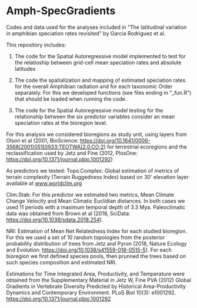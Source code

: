 # Amph-SpecGradients
Codes and data used for the analyses included in "The latitudinal variation in amphibian speciation rates revisited"  by Garcia Rodriguez et al.

This repository includes:
1. The code for the Spatial Autoregressive model implemented to test for the relatioship between grid-cell mean speciation rates and absolute latitudes
   
2. The code the spatialization and mapping of estimated speciation rates for the overall Amphibian radiation and for each taxonomic Order separately. For this we developed functions (see files ending in "_fun.R") that should be loaded when running the code.
   
4. The code for the Spatial Autoregressive model testing for the relationship between the six predictor variables consider an mean speciation rates at the bioregion level.

For this analysis we considered bioregions as study unit, using layers from Olson et al (2001, BioScience: https://doi.org/10.1641/0006-3568(2001)051[0933:TEOTWA]2.0.CO;2) for terrestrial ecoregions and the        reclassification used by Jetz and Fine (2012, PlosOne: https://doi.org/10.1371/journal.pbio.1001292)

As predictors we tested:
   Topo.Complex: Global estimation of metrics of terrain complexity (Terrain Ruggedness Index) based on 30' elevation layer available at www.worldclim.org
   
   Clim.Stab: For this predictor we estimated two metrics, Mean Climate Change Velocity and Mean Climatic Euclidian distances. In both cases we used 11 periods with
   a maximum temporal depth of 3.3 Mya. Paleoclimatic data was obtained from Brown et al (2018, SciData: https://doi.org/10.1038/sdata.2018.254).
   
   NRI: Estimation of Mean Net Relatedness Index for each studied bioregion. For this we used a set of 10 random topologies from the posterior probability 
   distribution of trees from Jetz and Pyron (2018, Nature Ecology and Evolution: https://doi.org/10.1038/s41559-018-0515-5). For each bioregion we first defined species pools, then prunned the trees 
   based on such species composition and estimated NRI.
   
   Estimations for Time Integrated Area, Productivity, and Temperature were obtained from the Supplementary Material in Jetz W, Fine PVA (2012) Global Gradients in Vertebrate Diversity Predicted by Historical 
   Area-Productivity Dynamics and Contemporary Environment. PLoS Biol 10(3): e1001292. https://doi.org/10.1371/journal.pbio.1001292 
